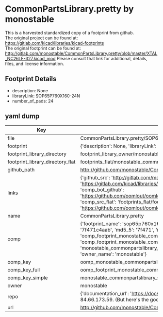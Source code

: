 # CommonPartsLibrary.pretty by monostable  
This is a harvested standardized copy of a footprint from github.  
The original project can be found at:  
https://gitlab.com/kicad/libraries/kicad-footprints  
The original footprint can be found at:
http://gitlab.com/monostable/CommonPartsLibrary.pretty/blob/master/XTAL_NC26LF-327.kicad_mod
Please consult that link for additional, details, files, and license information.  
## Footprint Details
* description: None  
* libraryLink: SOP65P760X160-24N  
* number_of_pads: 24  
## yaml dump  
| Key | Value |  
| --- | --- |  
| file | CommonPartsLibrary.pretty/SOP65P760X160-24N.kicad_mod |  
| footprint | {'description': None, 'libraryLink': 'SOP65P760X160-24N', 'number_of_pads': 24} |  
| footprint_library_directory | footprint_library_owner/monostable_CommonPartsLibrary.pretty |  
| footprint_library_directory_flat | footprints_flat/monostable_commonpartslibrary_sop65p760x160_24n/working |  
| github_path | http://github.com/monostable/CommonPartsLibrary.pretty/blob/master/SOP65P760X160-24N.kicad_mod |  
| links | {'github_src': 'http://gitlab.com/monostable/CommonPartsLibrary.pretty/blob/master/XTAL_NC26LF-327.kicad_mod', 'github_src_repo': 'https://gitlab.com/kicad/libraries/kicad-footprints', 'oomp_bot': 'footprints/monostable_commonpartslibrary_sop65p760x160_24n/working', 'oomp_bot_github': 'https://github.com/oomlout/oomlout_oomp_footprint_bot/tree/main/footprints/monostable_commonpartslibrary_sop65p760x160_24n/working', 'oomp_src_flat': 'footprints_flat/footprints_flat/monostable_commonpartslibrary_sop65p760x160_24n/working', 'oomp_src_flat_github': 'https://github.com/oomlout/oomlout_oomp_footprint_src/tree/main/footprints_flat/monostable_commonpartslibrary_sop65p760x160_24n/working'} |  
| name | CommonPartsLibrary.pretty |  
| oomp | {'footprint_name': 'sop65p760x160_24n', 'library_name': 'commonpartslibrary', 'md5': '7f471c4aab539bf6ac1e8a09983a11a7', 'md5_10': '7f471c4aab', 'md5_5': '7f471', 'md5_6': '7f471c', 'oomp_key': 'oomp_monostable_commonpartslibrary_sop65p760x160_24n', 'oomp_key_extra': 'oomp_footprint_monostable_commonpartslibrary_sop65p760x160_24n', 'oomp_key_full': 'oomp_footprint_monostable_commonpartslibrary_sop65p760x160_24n_7f471c', 'oomp_key_simple': 'monostable_commonpartslibrary_sop65p760x160_24n', 'original_filename': 'CommonPartsLibrary.pretty/SOP65P760X160-24N.kicad_mod', 'owner_name': 'monostable'} |  
| oomp_key | oomp_monostable_commonpartslibrary_sop65p760x160_24n |  
| oomp_key_full | oomp_footprint_monostable_commonpartslibrary_sop65p760x160_24n |  
| oomp_key_simple | monostable_commonpartslibrary_sop65p760x160_24n |  
| owner | monostable |  
| repo | {'documentation_url': 'https://docs.github.com/rest/overview/resources-in-the-rest-api#rate-limiting', 'message': "API rate limit exceeded for 84.66.173.59. (But here's the good news: Authenticated requests get a higher rate limit. Check out the documentation for more details.)"} |  
| url | http://github.com/monostable/CommonPartsLibrary.pretty |  


